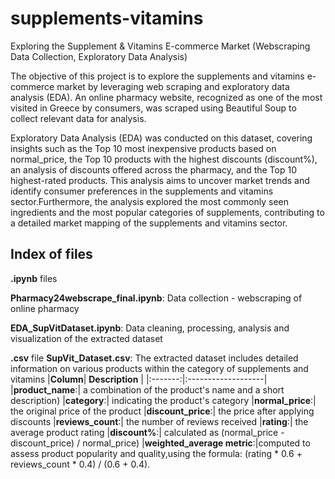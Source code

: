# supplements-vitamins
Exploring the Supplement &amp; Vitamins E-commerce Market (Webscraping Data Collection, Exploratory Data Analysis)

The objective of this project is to explore the supplements and vitamins e-commerce market by leveraging web scraping and exploratory data analysis (EDA).
An online pharmacy website, recognized as one of the most visited in Greece by consumers, was scraped using Beautiful Soup to collect relevant data for analysis. 

Exploratory Data Analysis (EDA) was conducted on this dataset, covering insights such as the Top 10 most inexpensive products based on normal_price, the Top 10 products with the highest discounts (discount%), an analysis of discounts offered across the pharmacy, and the Top 10 highest-rated products. This analysis aims to uncover market trends and identify consumer preferences in the supplements and vitamins sector.Furthermore, the analysis explored the most commonly seen ingredients and the most popular categories of supplements, contributing to a detailed market mapping of the supplements and vitamins sector.

## Index of files

**.ipynb** files

  **Pharmacy24webscrape_final.ipynb**:  Data collection - webscraping of online pharmacy
  
  **EDA_SupVitDataset.ipynb**:  Data cleaning, processing, analysis and visualization of the extracted dataset
    
**.csv** file
  **SupVit_Dataset.csv**:  The extracted dataset includes detailed information on various products within the category of supplements and vitamins
|**Column**| **Description** |
|:-------:|:-------------------|
|**product_name**:| a combination of the product's name and a short description)
|**category**:| indicating the product's category
|**normal_price**:| the original price of the product
|**discount_price**:| the price after applying discounts
|**reviews_count**:| the number of reviews received
|**rating**:| the average product rating
|**discount%**:| calculated as (normal_price - discount_price) / normal_price)
|**weighted_average metric**:|computed to assess product popularity and quality,using the formula: (rating * 0.6 + reviews_count * 0.4) / (0.6 + 0.4). 
  


